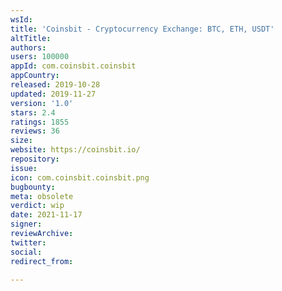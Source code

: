 ```yaml
---
wsId: 
title: 'Coinsbit - Cryptocurrency Exchange: BTC, ETH, USDT'
altTitle: 
authors: 
users: 100000
appId: com.coinsbit.coinsbit
appCountry: 
released: 2019-10-28
updated: 2019-11-27
version: '1.0'
stars: 2.4
ratings: 1855
reviews: 36
size: 
website: https://coinsbit.io/
repository: 
issue: 
icon: com.coinsbit.coinsbit.png
bugbounty: 
meta: obsolete
verdict: wip
date: 2021-11-17
signer: 
reviewArchive: 
twitter: 
social: 
redirect_from: 

---
```


